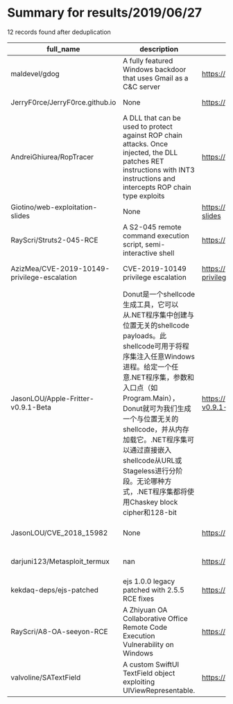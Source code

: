 
# Summary for results/2019/06/27
    
12 records found after deduplication

| full_name | description | html_url | matched_list | matched_count | pushed_at | size | stargazers_count | language | forks_count | vul_ids |
|---------------------------------------------|------------------------------------------------------------------------------------------------------------------------------------------------------------------------------------------------------------------------------------------------------------------|----------------------------------------------------------------|----------------------------------|-----------------|---------------------------|--------|--------------------|------------|---------------|--------------------|
| maldevel/gdog | A fully featured Windows backdoor that uses Gmail as a C&C server | https://github.com/maldevel/gdog | ['shellcode'] | 1 | 2019-06-27 19:12:45+00:00 | 50 | 419 | Python | 168 | [] |
| JerryF0rce/JerryF0rce.github.io | None | https://github.com/JerryF0rce/JerryF0rce.github.io | ['rce'] | 1 | 2019-06-27 21:20:19+00:00 | 32692 | 0 | HTML | 0 | [] |
| AndreiGhiurea/RopTracer | A DLL that can be used to protect against ROP chain attacks. Once injected, the DLL patches RET instructions with INT3 instructions and intercepts ROP chain type exploits | https://github.com/AndreiGhiurea/RopTracer | ['exploit'] | 1 | 2019-06-27 00:41:06+00:00 | 1223 | 0 | C | 0 | [] |
| Giotino/web-exploitation-slides | None | https://github.com/Giotino/web-exploitation-slides | ['exploit'] | 1 | 2019-06-27 22:01:07+00:00 | 1849 | 0 | TeX | 0 | [] |
| RayScri/Struts2-045-RCE | A S2-045 remote command execution script, semi-interactive shell | https://github.com/RayScri/Struts2-045-RCE | ['rce'] | 1 | 2019-06-27 13:57:06+00:00 | 190 | 3 | Python | 1 | [] |
| AzizMea/CVE-2019-10149-privilege-escalation | CVE-2019-10149 privilege escalation | https://github.com/AzizMea/CVE-2019-10149-privilege-escalation | ['cve-2'] | 1 | 2019-06-27 17:46:25+00:00 | 2 | 9 | Python | 6 | ['CVE-2019-10149'] |
| JasonLOU/Apple-Fritter-v0.9.1-Beta | Donut是一个shellcode生成工具，它可以从.NET程序集中创建与位置无关的shellcode payloads。此shellcode可用于将程序集注入任意Windows进程。给定一个任意.NET程序集，参数和入口点（如Program.Main），Donut就可为我们生成一个与位置无关的shellcode，并从内存加载它。.NET程序集可以通过直接嵌入shellcode从URL或Stageless进行分阶段。无论哪种方式，.NET程序集都将使用Chaskey block cipher和128-bit | https://github.com/JasonLOU/Apple-Fritter-v0.9.1-Beta | ['shellcode'] | 1 | 2019-06-27 01:51:53+00:00 | 3530 | 0 | | 0 | [] |
| JasonLOU/CVE_2018_15982 | None | https://github.com/JasonLOU/CVE_2018_15982 | ['cve-2'] | 1 | 2019-06-27 02:03:08+00:00 | 9 | 0 | Python | 0 | ['CVE-2018-15982'] |
| darjuni123/Metasploit_termux | nan | https://github.com/darjuni123/Metasploit_termux | ['metasploit module OR payload'] | 1 | 2019-06-27 06:00:19+00:00 | 1 | 0 | Shell | 0 | [] |
| kekdaq-deps/ejs-patched | ejs 1.0.0 legacy patched with 2.5.5 RCE fixes | https://github.com/kekdaq-deps/ejs-patched | ['rce'] | 1 | 2019-06-27 10:44:55+00:00 | 20 | 0 | JavaScript | 0 | [] |
| RayScri/A8-OA-seeyon-RCE | A Zhiyuan OA Collaborative Office Remote Code Execution Vulnerability on Windows | https://github.com/RayScri/A8-OA-seeyon-RCE | ['rce', 'remote code execution'] | 2 | 2019-06-27 13:53:07+00:00 | 66 | 36 | Python | 13 | [] |
| valvoline/SATextField | A custom SwiftUI TextField object exploiting UIViewRepresentable. | https://github.com/valvoline/SATextField | ['exploit'] | 1 | 2019-06-27 23:02:25+00:00 | 9 | 14 | Swift | 0 | [] |
